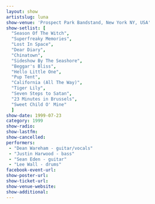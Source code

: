 ```yaml
---
layout: show
artistslug: luna
show-venue: 'Prospect Park Bandstand, New York NY, USA'
show-setlist: [
  "Season Of The Witch",
  "Superfreaky Memories",
  "Lost In Space",
  "Dear Diary",
  "Chinatown",
  "Sideshow By The Seashore",
  "Beggar's Bliss",
  "Hello Little One",
  "Pup Tent",
  "California (All The Way)",
  "Tiger Lily",
  "Seven Steps to Satan",
  "23 Minutes in Brussels",
  "Sweet Child O' Mine"
  ]
show-date: 1999-07-23
category: 1999
show-radio: 
show-lastfm: 
show-cancelled: 
performers: 
 - "Dean Wareham - guitar/vocals"
 - "Justin Harwood - bass"
 - "Sean Eden - guitar"
 - "Lee Wall - drums"
facebook-event-url: 
show-poster-url: 
show-ticket-url: 
show-venue-website: 
show-additional: 
---
```


